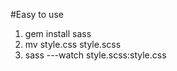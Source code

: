 #Easy to use

1. gem install sass 
2. mv style.css style.scss 
3. sass ---watch style.scss:style.css